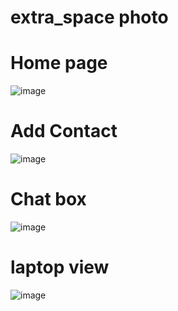 # extra_space photo

# Home page
![image](https://github.com/shanmugamtech/extra_space/assets/107739312/29bd1289-9de6-47b7-8424-b72755406d94)

# Add Contact
![image](https://github.com/shanmugamtech/extra_space/assets/107739312/d63517aa-b0d6-4feb-8602-b57bb5ae3abf)

# Chat box 
![image](https://github.com/shanmugamtech/extra_space/assets/107739312/220fb597-23c6-4b18-85f3-ac854a2d6848)

# laptop view 
![image](https://github.com/shanmugamtech/extra_space/assets/107739312/0649e98d-66dd-4d9f-9d54-1401f50f4682)
